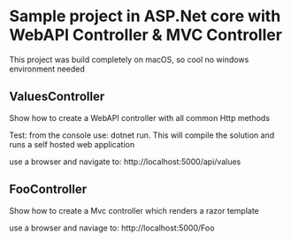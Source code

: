 # Sample project in ASP.Net core with WebAPI Controller & MVC Controller

This project was build completely on macOS, so cool no windows environment needed

## ValuesController

Show how to create a WebAPI controller with all common Http methods

Test: from the console use: dotnet run. This will compile the solution and runs a self hosted
web application

use a browser and navigate to: http://localhost:5000/api/values

## FooController

Show how to create a Mvc controller which renders a razor template

use a browser and naviage to: http://localhost:5000/Foo